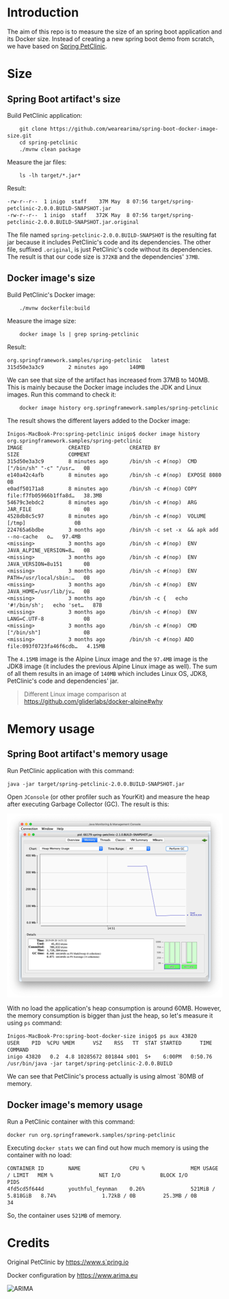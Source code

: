 # Introduction

The aim of this repo is to measure the size of an spring boot application and its Docker size. 
Instead of creating a new spring boot demo from scratch, we have based on 
[Spring PetClinic](https://github.com/spring-projects/spring-petclinic).

#  Size

## Spring Boot artifact's size

Build PetClinic application:

```
    git clone https://github.com/wearearima/spring-boot-docker-image-size.git
    cd spring-petclinic
    ./mvnw clean package
```

Measure the jar files:

```
    ls -lh target/*.jar*
```

Result:

```
-rw-r--r--  1 inigo  staff    37M May  8 07:56 target/spring-petclinic-2.0.0.BUILD-SNAPSHOT.jar
-rw-r--r--  1 inigo  staff   372K May  8 07:56 target/spring-petclinic-2.0.0.BUILD-SNAPSHOT.jar.original
```

The file named `spring-petclinic-2.0.0.BUILD-SNAPSHOT` is the resulting fat jar because it includes
PetClinic's code and its dependencies. The other file, suffixed `.original`, is just PetClinic's code
without its dependencies. The result is that our code size is `372KB` and the dependencies' `37MB`. 

## Docker image's size

Build PetClinic's Docker image:

```
    ./mvnw dockerfile:build
```

Measure the image size:

```
    docker image ls | grep spring-petclinic
```

Result:

```
org.springframework.samples/spring-petclinic   latest              315d50e3a3c9        2 minutes ago       140MB
```

We can see that size of the artifact has increased from 37MB to 140MB. This is mainly because the 
Docker image includes the JDK and Linux images. Run this command to check it:

```
    docker image history org.springframework.samples/spring-petclinic
```

The result shows the different layers added to the Docker image:

```
Inigos-MacBook-Pro:spring-petclinic inigo$ docker image history org.springframework.samples/spring-petclinic
IMAGE               CREATED             CREATED BY                                      SIZE                COMMENT
315d50e3a3c9        8 minutes ago       /bin/sh -c #(nop)  CMD ["/bin/sh" "-c" "/usr…   0B                  
e140a42c4afb        8 minutes ago       /bin/sh -c #(nop)  EXPOSE 8080                  0B                  
e0adf50171a8        8 minutes ago       /bin/sh -c #(nop) COPY file:f7fb05966b1ffa8d…   38.3MB              
54679c3ebdc2        8 minutes ago       /bin/sh -c #(nop)  ARG JAR_FILE                 0B                  
4528db8c5c97        8 minutes ago       /bin/sh -c #(nop)  VOLUME [/tmp]                0B                  
224765a6bdbe        3 months ago        /bin/sh -c set -x  && apk add --no-cache   o…   97.4MB              
<missing>           3 months ago        /bin/sh -c #(nop)  ENV JAVA_ALPINE_VERSION=8…   0B                  
<missing>           3 months ago        /bin/sh -c #(nop)  ENV JAVA_VERSION=8u151       0B                  
<missing>           3 months ago        /bin/sh -c #(nop)  ENV PATH=/usr/local/sbin:…   0B                  
<missing>           3 months ago        /bin/sh -c #(nop)  ENV JAVA_HOME=/usr/lib/jv…   0B                  
<missing>           3 months ago        /bin/sh -c {   echo '#!/bin/sh';   echo 'set…   87B                 
<missing>           3 months ago        /bin/sh -c #(nop)  ENV LANG=C.UTF-8             0B                  
<missing>           3 months ago        /bin/sh -c #(nop)  CMD ["/bin/sh"]              0B                  
<missing>           3 months ago        /bin/sh -c #(nop) ADD file:093f0723fa46f6cdb…   4.15MB
```

The `4.15MB` image is the Alpine Linux image and the `97.4MB` image is the JDK8 image (it 
includes the previous Alpine Linux image as well). The sum of all them results in an image of
`140MB` which includes Linux OS, JDK8, PetClinic's code and dependencies' jar.  

> Different Linux image comparison at https://github.com/gliderlabs/docker-alpine#why 

# Memory usage

## Spring Boot artifact's memory usage

Run PetClinic application with this command:

```
java -jar target/spring-petclinic-2.0.0.BUILD-SNAPSHOT.jar
```

Open `JConsole` (or other profiler such as YourKit) and measure the heap after executing Garbage Collector (GC). The 
result is this:

![jconsole-result](jconsole/result.png)

With no load the application's heap consumption is around 60MB. However, the memory consumption is bigger than just the
heap, so let's measure it using ``ps`` command:

```
Inigos-MacBook-Pro:spring-boot-docker-size inigo$ ps aux 43820
USER    PID  %CPU %MEM      VSZ    RSS   TT  STAT STARTED      TIME COMMAND
inigo 43820   0.2  4.8 10285672 801844 s001  S+    6:00PM   0:50.76 /usr/bin/java -jar target/spring-petclinic-2.0.0.BUILD
```

We can see that PetClinic's process actually is using almost `80MB of memory.  

## Docker image's memory usage

Run a PetClinic container with this command:

```
docker run org.springframework.samples/spring-petclinic
```

Executing ``docker stats`` we can find out how much memory is using the container with no load:

```
CONTAINER ID        NAME                CPU %               MEM USAGE / LIMIT   MEM %               NET I/O             BLOCK I/O           PIDS
4fd5cd5f644d        youthful_feynman    0.26%               521MiB / 5.818GiB   8.74%               1.72kB / 0B         25.3MB / 0B         34
```

So, the container uses ``521MB`` of memory. 

# Credits

Original PetClinic by https://www.s`pring.io

Docker configuration by https://www.arima.eu

![ARIMA](https://arima.eu/arima-claim.png)

